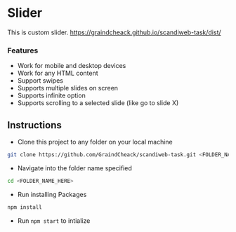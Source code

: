 # Slider
This is custom slider.
https://graindcheack.github.io/scandiweb-task/dist/

### Features

- Work for mobile and desktop devices
- Work for any HTML content
- Support swipes
- Supports multiple slides on screen
- Supports infinite option
- Supports scrolling to a selected slide (like go to slide X)

## Instructions

- Clone this project to any folder on your local machine
```bash
git clone https://github.com/GraindCheack/scandiweb-task.git <FOLDER_NAME_HERE>
```
- Navigate into the folder name specified
```bash
cd <FOLDER_NAME_HERE>
```
- Run installing Packages
```bash
npm install
```
- Run `npm start` to intialize
